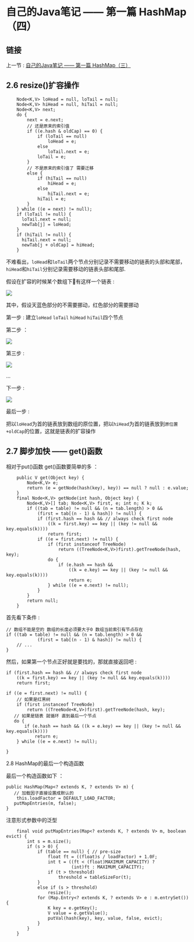 # 自己的Java笔记 —— 第一篇 HashMap（四）

## 链接

上一节 : [自己的Java笔记 —— 第一篇 HashMap（三）](https://www.jianshu.com/p/8a39255e5a98)


## 2.6 resize()扩容操作

```
    Node<K,V> loHead = null, loTail = null;
    Node<K,V> hiHead = null, hiTail = null;
    Node<K,V> next;
    do {
        next = e.next;
        // 还是原来的索引值
        if ((e.hash & oldCap) == 0) {
            if (loTail == null)
                loHead = e;
            else
                loTail.next = e;
            loTail = e;
        }
        // 不是原来的索引值了 需要迁移
        else {
            if (hiTail == null)
                hiHead = e;
            else
                hiTail.next = e;
            hiTail = e;
        }
    } while ((e = next) != null);
    if (loTail != null) {
      loTail.next = null;
      newTab[j] = loHead;
    }
    if (hiTail != null) {
      hiTail.next = null;
      newTab[j + oldCap] = hiHead;
    }
```

不难看出，`loHead`和`loTail`两个节点分别记录不需要移动的链表的头部和尾部，`hiHead`和`hiTail`分别记录需要移动的链表头部和尾部.

假设在扩容的时候某个数组下有这样一个链表 : 

![](http://zhangzhaolin.oss-cn-beijing.aliyuncs.com/18-7-25/28481902.jpg)

其中，假设天蓝色部分的不需要挪动，红色部分的需要挪动

第一步 : 建立`loHead` `loTail` `hiHead` `hiTail`四个节点

第二步 ：

![](http://zhangzhaolin.oss-cn-beijing.aliyuncs.com/18-7-25/48045779.jpg)

第三步 : 

![](http://zhangzhaolin.oss-cn-beijing.aliyuncs.com/18-7-25/14539380.jpg)

...

下一步 :

![](http://zhangzhaolin.oss-cn-beijing.aliyuncs.com/18-7-25/66532230.jpg)

最后一步 : 

把以`loHead`为首的链表放到数组的原位置，把以`hiHead`为首的链表放到`原位置+oldCap`的位置，这就是链表的扩容操作

## 2.7 脚步加快 —— get()函数

相对于put()函数 get()函数要简单的多 ：

```
	public V get(Object key) {
		Node<K,V> e;
		return (e = getNode(hash(key), key)) == null ? null : e.value;
	}
	final Node<K,V> getNode(int hash, Object key) {
        Node<K,V>[] tab; Node<K,V> first, e; int n; K k;
        if ((tab = table) != null && (n = tab.length) > 0 &&
            (first = tab[(n - 1) & hash]) != null) {
            if (first.hash == hash && // always check first node
                ((k = first.key) == key || (key != null && key.equals(k))))
                return first;
            if ((e = first.next) != null) {
                if (first instanceof TreeNode)
                    return ((TreeNode<K,V>)first).getTreeNode(hash, key);
                do {
                    if (e.hash == hash &&
                        ((k = e.key) == key || (key != null && key.equals(k))))
                        return e;
                } while ((e = e.next) != null);
            }
        }
        return null;
    }
```

首先看下条件 : 

```
// 数组不能是空的 数组的长度必须要大于0 数组当前索引有节点存在
if ((tab = table) != null && (n = tab.length) > 0 &&
            (first = tab[(n - 1) & hash]) != null) {
	// ...           
}
```

然后，如果第一个节点正好就是要找的，那就直接返回吧 : 

```
if (first.hash == hash && // always check first node
	((k = first.key) == key || (key != null && key.equals(k))))
	return first;
```

```
if ((e = first.next) != null) {
	// 如果是红黑树
	if (first instanceof TreeNode)
    	return ((TreeNode<K,V>)first).getTreeNode(hash, key);
   // 如果是链表 就循环 直到最后一个节点
   do {
       if (e.hash == hash && ((k = e.key) == key || (key != null && key.equals(k))))
	       return e;
    } while ((e = e.next) != null);

}
```

2.8 HashMap的最后一个构造函数

最后一个构造函数如下 ：

```
public HashMap(Map<? extends K, ? extends V> m) {
   // 加载因子直接设置成默认的
	this.loadFactor = DEFAULT_LOAD_FACTOR;
   putMapEntries(m, false);
}
```

注意形式参数中的泛型

```
    final void putMapEntries(Map<? extends K, ? extends V> m, boolean evict) {
        int s = m.size();
        if (s > 0) {
            if (table == null) { // pre-size
                float ft = ((float)s / loadFactor) + 1.0F;
                int t = ((ft < (float)MAXIMUM_CAPACITY) ?
                         (int)ft : MAXIMUM_CAPACITY);
                if (t > threshold)
                    threshold = tableSizeFor(t);
            }
            else if (s > threshold)
                resize();
            for (Map.Entry<? extends K, ? extends V> e : m.entrySet()) {
                K key = e.getKey();
                V value = e.getValue();
                putVal(hash(key), key, value, false, evict);
            }
        }
    }

```
